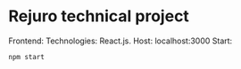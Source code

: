 # Rejuro technical project

Frontend:
  Technologies: React.js.
  Host: localhost:3000
  Start:
```
npm start
```
